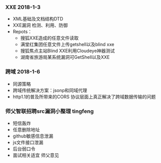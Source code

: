 ### XXE 2018-1-3
- XML基础及文档结构DTD
- XXE漏洞 检测、利用、防御
- Repots：
    - 搜狐XXE造成的任意文件读取
    - 满堂红集团任意文件上传getshell以及blind xxe
    - 搜狐焦点主站Blind XXE利用Cloudeye神器测试
    - 湖南省旅游局某系统漏洞可GetShell以及XXE

### 跨域 2018-1-6
- 同源策略
- 跨域传统解决方案：jsonp和同域代理
- http1.1的普及所带来的CORS 协议层面上真正解决了跨域数据传输的问题

### 师父智联招聘src漏洞小整理 tingfeng
- 短信轰炸
- 任意删除地址
- github敏感信息泄漏
- js文件接口泄漏
- 后台弱口令
- 面试相关适宜 师父意见


